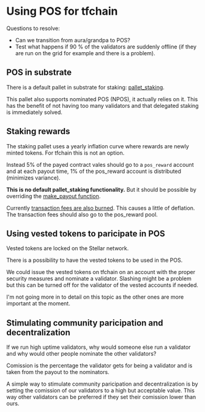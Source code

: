 # Using POS for tfchain

Questions to resolve:

- Can we transition from aura/grandpa to POS?
- Test what happens if 90 % of the validators are suddenly offline (if they are run on the grid for example and there is a problem).

## POS in substrate

There is a default pallet in substrate for staking: [pallet_staking](https://paritytech.github.io/substrate/master/pallet_staking/index.html).

This pallet also supports nominated POS (NPOS), it actually relies on it. This has the benefit of not having too many validators and that delegated staking is immediately solved.

## Staking rewards

The staking pallet uses a yearly inflation curve where rewards are newly minted tokens. For tfchain this is not an option.

Instead 5% of the payed contract vales should go to a `pos_reward` account and at each payout time, 1% of the pos_reward account is distributed (minimizes variance).

**This is no default pallet_staking functionality.**
But it should be possible by overriding the [make_payout function](https://github.com/paritytech/substrate/blob/755569d202b4007179cc250279bad55df45b5f7d/frame/staking/src/pallet/impls.rs#L223).

Currently [transaction fees are also burned](https://github.com/threefoldtech/tfchain/issues/72). This causes a little of deflation. The transaction fees should also go to the pos_reward pool.

## Using vested tokens to paricipate in POS

Vested tokens are locked on the Stellar network.

There is a possibility to have the vested tokens to be used in the POS.

We could issue the vested tokens on tfchain on an account with the proper security measures and nominate a validator.
Slashing might be a problem but this can be turned off for the validator of the vested accounts if needed.

I'm not going more in to detail on this topic as the other ones are more important at the moment.

## Stimulating community paricipation and decentralization

If we run high uptime validators, why would someone else run a validator and why would other people nominate the other validators?

Comission is the percentage the validator gets for being a validator and is taken from the payout to the nominators.

A simple way to stimulate community paricipation and decentralization is by setting the comission of our validators to a high but acceptable value. This way other validators can be preferred if they set their comission lower than ours.
